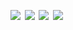 <!-- <a href='https://www.linkedin.com/'><img src='assets/linkedin.svg' width='24%'/></a><a><img src='assets/none.png' width='1.33%'/></a><a href=''><img src='assets/linkedin.svg' width='24%'/></a><a><img src='assets/none.png' width='1.33%'/></a><a href=''><img src='assets/linkedin.svg' width='24%'/></a><a><img src='assets/none.png' width='1.33%'/></a><a href=''><img src='assets/linkedin.svg' width='24%'/></a> -->
<a href=''><img src='https://fakeimg.pl/280x207' width='24%'/></a><a><img src='assets/none.png' width='1.33%'/></a><a href=''><img src='https://fakeimg.pl/280x207' width='24%'/></a><a><img src='assets/none.png' width='1.33%'/></a><a href=''><img src='https://fakeimg.pl/280x207' width='24%'/></a><a><img src='assets/none.png' width='1.33%'/></a><a href=''><img src='https://fakeimg.pl/280x207' width='24%'/></a>